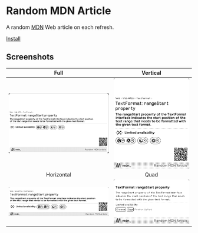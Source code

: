 # Random MDN Article

A random [MDN](https://developer.mozilla.org/) Web article on each refresh.

[Install](https://usetrmnl.com/recipes/153731)

## Screenshots

| Full | Vertical |
| :---: | :---: |
| ![Screenshot](./images/f.png) | ![Screenshot](./images/v.png) |
| Horizontal | Quad |
| ![Screenshot](./images/h.png) | ![Screenshot](./images/q.png) |
